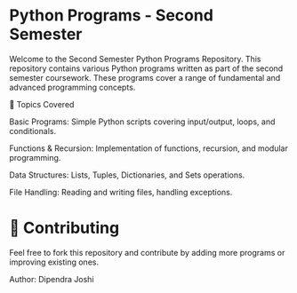 # Python Programs - Second Semester #

Welcome to the Second Semester Python Programs Repository. This repository contains various Python programs written as part of the second semester coursework. These programs cover a range of fundamental and advanced programming concepts.

📌 Topics Covered

Basic Programs: Simple Python scripts covering input/output, loops, and conditionals.

Functions & Recursion: Implementation of functions, recursion, and modular programming.

Data Structures: Lists, Tuples, Dictionaries, and Sets operations.

File Handling: Reading and writing files, handling exceptions.


# 🤝 Contributing

Feel free to fork this repository and contribute by adding more programs or improving existing ones.

 Author: Dipendra Joshi
